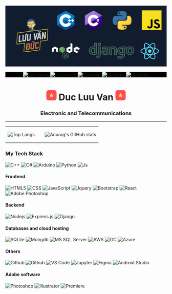 ![Top banner](/top_banner.png)

<p align="center" style="background-color: black;">
   <a href="https://www.facebook.com/duc.luuvan.pro/"  target="_blank"><img alt="Facebook" src="https://img.shields.io/badge/Facebook-1877F2?style=for-the-badge&logo=facebook&logoColor=white"></a>
   <a href="https://www.instagram.com/duc.luuvan.pro/"  target="_blank"><img alt="Instagram" src="https://img.shields.io/badge/Instagram-E4405F?style=for-the-badge&logo=instagram&logoColor=white"></a>
   <a href="https://www.linkedin.com/in/duc-luuvan-pro/" target="_blank"><img alt="LinkedIn" src="https://img.shields.io/badge/LinkedIn-0077B5?style=for-the-badge&logo=linkedin&logoColor=white" ></a>
   <a href="https://luuvanduc.work/" target="_blank"><img alt="Portfolio" src="https://img.shields.io/badge/Portfolio-4A154B?style=for-the-badge&logo=aseprite&logoColor=white"></a>
   <a href="#" target="_blank"><img alt="Portfolio" src="https://enicmjxyrlb3xix.m.pipedream.net"></a>
</p>

<h1 align="center"><img alt="Portfolio" src="/vietnam.png"> Duc Luu Van <img alt="Portfolio" src="/vietnam.png"></h1> 
<h3 align="center">Electronic and Telecommunications</h3>


---
<table width="100%">

<td valign="top" width="40%">
  
![Top Langs](https://github-readme-stats.vercel.app/api/top-langs/?username=luuvanduc1999&label=PROFILE+VIEWS) 

</td>
<td valign="top" width="60%">
  
  ![Anurag's GitHub stats](https://github-readme-stats.vercel.app/api?username=luuvanduc1999&theme=vue-dark&show_icons=true)


</td>
</tr>
</table>

### My Tech Stack
![C++](https://img.shields.io/badge/C%2B%2B-00599C?style=for-the-badge&logo=c%2B%2B&logoColor=white)
![C#](https://img.shields.io/badge/C%23-239120?style=for-the-badge&logo=c-sharp&logoColor=white)
![Arduino](https://img.shields.io/badge/-Arduino-00979D?style=for-the-badge&logo=Arduino&logoColor=white)
![Python](https://img.shields.io/badge/Python-3776AB?style=for-the-badge&logo=python&logoColor=white)
![Js](https://img.shields.io/badge/JavaScript-F7DF1E?style=for-the-badge&logo=javascript&logoColor=black)

#### Frontend
![HTML5](https://img.shields.io/badge/HTML-239120?style=for-the-badge&logo=html5&logoColor=white)
![CSS](https://img.shields.io/badge/CSS-239120?&style=for-the-badge&logo=css3&logoColor=white)
![JavaScript](https://img.shields.io/badge/JavaScript-F7DF1E?style=for-the-badge&logo=javascript&logoColor=black)
![Jquery](https://img.shields.io/badge/jQuery-0769AD?style=for-the-badge&logo=jquery&logoColor=white)
![Bootstrap](https://img.shields.io/badge/Bootstrap-563D7C?style=for-the-badge&logo=bootstrap&logoColor=white)
![React](https://img.shields.io/badge/React-20232A?style=for-the-badge&logo=react&logoColor=61DAF)
![Adobe Photoshop](http://img.shields.io/badge/-Abode%20Photoshop-26C9FF?style=for-the-badge&logo=adobe-photoshop&logoColor=ffffff)

#### Backend
![Nodejs](https://img.shields.io/badge/Node.js-43853D?style=for-the-badge&logo=node.js&logoColor=white)
![Express.js](https://img.shields.io/badge/Express.js%20-%23404d59?style=for-the-badge&logo=express&logoColor=whitee)
![Django](https://img.shields.io/badge/Django-092E20?style=for-the-badge&logo=django&logoColor=white)

#### Databases and cloud hosting
![SQLite](https://img.shields.io/badge/SQLite-07405E?style=for-the-badge&logo=sqlite&logoColor=white)
![Mongdb](https://img.shields.io/badge/MongoDB-4EA94B?style=for-the-badge&logo=mongodb&logoColor=white)
![MS SQL Server](http://img.shields.io/badge/-MS%20SQL%20Server-CC2927?style=for-the-badge&logo=microsoft-sql-server&logoColor=ffffff)
![AWS](https://img.shields.io/badge/Amazon_AWS-232F3E?style=for-the-badge&logo=amazon-aws&logoColor=white)
![GC](https://img.shields.io/badge/Google_Cloud-4285F4?style=for-the-badge&logo=google-cloud&logoColor=white)
![Azure](https://img.shields.io/badge/Microsoft_Azure-0089D6?style=for-the-badge&logo=microsoft-azure&logoColor=white)

#### Others
![Github](https://img.shields.io/badge/Git-100000?style=for-the-badge&logo=git&logoColor=white)
![Github](https://img.shields.io/badge/GitHub-100000?style=for-the-badge&logo=github&logoColor=white)
![VS Code](http://img.shields.io/badge/-VS%20Code-0078d7?style=for-the-badge&logo=visual-studio-code&logoColor=ffffff)
![Jupyter](https://img.shields.io/badge/Jupyter-%23F37626.svg?style=for-the-badge&logo=Jupyter&logoColor=white)
![Figma](https://img.shields.io/badge/figma-%23F24E1E.svg?style=for-the-badge&logo=figma&logoColor=white)
![Android Studio](https://img.shields.io/badge/Android%20Studio-008678.svg?style=for-the-badge&logo=android-studio&logoColor=white)


#### Adobe software
![Photoshop](http://img.shields.io/badge/-Abode%20Photoshop-26C9FF?style=for-the-badge&logo=adobe-photoshop&logoColor=ffffff)
![Illustrator](http://img.shields.io/badge/-Abode%20Illustrator-FA6608?style=for-the-badge&logo=adobeillustrator&logoColor=ffffff)
![Premiere](http://img.shields.io/badge/-Adobe%20Premiere%20Pro-330D3E?style=for-the-badge&logo=adobepremierepro&logoColor=ffffff)

